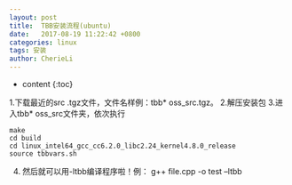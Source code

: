 ```yaml
---
layout: post
title:  TBB安装流程(ubuntu)
date:   2017-08-19 11:22:42 +0800
categories: linux
tags: 安装
author: CherieLi
---
```

* content
{:toc}

 1.下载最近的src .tgz文件，文件名样例：tbb* oss_src.tgz。
 2.解压安装包
 3.进入tbb* oss_src文件夹，依次执行
```
make     
cd build     
cd linux_intel64_gcc_cc6.2.0_libc2.24_kernel4.8.0_release     
source tbbvars.sh  
```
 4. 然后就可以用-ltbb编译程序啦！例：
	 g++ file.cpp -o test –ltbb

